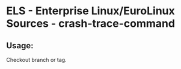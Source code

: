 # ELS - Enterprise Linux/EuroLinux Sources - crash-trace-command 
## Usage:
  Checkout branch or tag.
